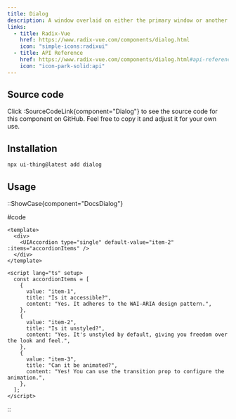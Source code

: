 ```yaml
---
title: Dialog
description: A window overlaid on either the primary window or another dialog window, rendering the content underneath inert.
links:
  - title: Radix-Vue
    href: https://www.radix-vue.com/components/dialog.html
    icon: "simple-icons:radixui"
  - title: API Reference
    href: https://www.radix-vue.com/components/dialog.html#api-reference
    icon: "icon-park-solid:api"
---
```


## Source code

Click :SourceCodeLink{component="Dialog"} to see the source code for this component on GitHub. Feel free to copy it and adjust it for your own use.

## Installation

```bash
npx ui-thing@latest add dialog
```

## Usage

::ShowCase{component="DocsDialog"}

#code

```vue [DocsDialog.vue]
<template>
  <div>
    <UIAccordion type="single" default-value="item-2" :items="accordionItems" />
  </div>
</template>

<script lang="ts" setup>
  const accordionItems = [
    {
      value: "item-1",
      title: "Is it accessible?",
      content: "Yes. It adheres to the WAI-ARIA design pattern.",
    },
    {
      value: "item-2",
      title: "Is it unstyled?",
      content: "Yes. It's unstyled by default, giving you freedom over the look and feel.",
    },
    {
      value: "item-3",
      title: "Can it be animated?",
      content: "Yes! You can use the transition prop to configure the animation.",
    },
  ];
</script>
```

::
